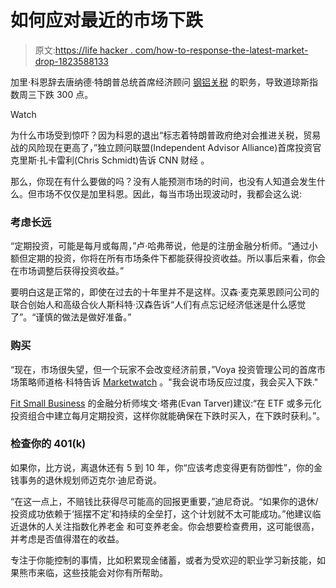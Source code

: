 # 如何应对最近的市场下跌

> 原文:[https://life hacker . com/how-to-response-the-latest-market-drop-1823588133](https://lifehacker.com/how-to-respond-to-the-latest-market-drop-1823588133)

加里·科恩辞去唐纳德·特朗普总统首席经济顾问 [钢铝关税](https://twocents.lifehacker.com/heres-who-would-be-bothered-by-trumps-import-tariffs-1823469353) 的职务，导致道琼斯指数周三下跌 300 点。

Watch

为什么市场受到惊吓？因为科恩的退出“标志着特朗普政府绝对会推进关税，贸易战的风险现在更高了，”独立顾问联盟(Independent Advisor Alliance)首席投资官克里斯·扎卡雷利(Chris Schmidt)告诉 CNN 财经 。

那么，你现在有什么要做的吗？没有人能预测市场的时间，也没有人知道会发生什么。但市场不仅仅是加里科恩。因此，每当市场出现波动时，我都会这么说:

### 考虑长远

“定期投资，可能是每月或每周，”卢·哈弗蒂说，他是的注册金融分析师。“通过小额但定期的投资，你将在所有市场条件下都能获得投资收益。所以事后来看，你会在市场调整后获得投资收益。”

要明白这是正常的，即使在过去的十年里并不是这样。汉森·麦克莱恩顾问公司的联合创始人和高级合伙人斯科特·汉森告诉“人们有点忘记经济低迷是什么感觉了”。“谨慎的做法是做好准备。”

### 购买

“现在，市场很失望，但一个玩家不会改变经济前景，”Voya 投资管理公司的首席市场策略师道格·科特告诉 [Marketwatch](https://www.marketwatch.com/story/stock-market-dollar-rattled-after-gary-cohn-resigns-from-trump-white-house-2018-03-06) 。"我会说市场反应过度，我会买入下跌."

[Fit Small Business](https://fitsmallbusiness.com/) 的金融分析师埃文·塔弗(Evan Tarver)建议:“在 ETF 或多元化投资组合中建立每月定期投资，这样你就能确保在下跌时买入，在下跌时获利。”。

### 检查你的 401(k)

如果你，比方说，离退休还有 5 到 10 年，你“应该考虑变得更有防御性”，你的金钱事务的退休规划师迈克尔·迪尼奇说。

“在这一点上，不赔钱比获得尽可能高的回报更重要，”迪尼奇说。“如果你的退休/投资成功依赖于‘摇摆不定’和持续的全垒打，这个计划就不太可能成功。”他建议临近退休的人关注指数化养老金 和可变养老金。你会想要检查费用，这可能很高，并考虑是否值得潜在的收益。

专注于你能控制的事情，比如积累现金储蓄，或者为受欢迎的职业学习新技能，如果熊市来临，这些技能会对你有所帮助。